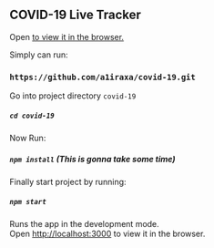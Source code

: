 
## COVID-19 Live Tracker
Open [to view it in the browser.](http://asif.me/dev/covid-19/)

Simply can run:

### `https://github.com/a1iraxa/covid-19.git`

Go into project directory `covid-19`
##### `cd covid-19`

Now Run:
##### `npm install` (This is gonna take some time)

Finally start project by running:

##### `npm start`

Runs the app in the development mode.<br />
Open [http://localhost:3000](http://localhost:3000) to view it in the browser.
